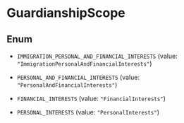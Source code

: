 

# GuardianshipScope

## Enum


* `IMMIGRATION_PERSONAL_AND_FINANCIAL_INTERESTS` (value: `"ImmigrationPersonalAndFinancialInterests"`)

* `PERSONAL_AND_FINANCIAL_INTERESTS` (value: `"PersonalAndFinancialInterests"`)

* `FINANCIAL_INTERESTS` (value: `"FinancialInterests"`)

* `PERSONAL_INTERESTS` (value: `"PersonalInterests"`)



